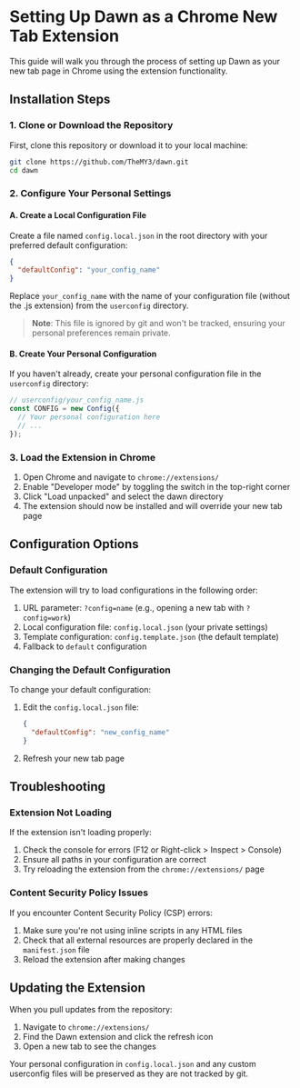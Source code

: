 # Setting Up Dawn as a Chrome New Tab Extension

This guide will walk you through the process of setting up Dawn as your new tab page in Chrome using the extension functionality.

## Installation Steps

### 1. Clone or Download the Repository

First, clone this repository or download it to your local machine:

```bash
git clone https://github.com/TheMY3/dawn.git
cd dawn
```

### 2. Configure Your Personal Settings

#### A. Create a Local Configuration File

Create a file named `config.local.json` in the root directory with your preferred default configuration:

```json
{
  "defaultConfig": "your_config_name"
}
```

Replace `your_config_name` with the name of your configuration file (without the .js extension) from the `userconfig` directory.

> **Note**: This file is ignored by git and won't be tracked, ensuring your personal preferences remain private.

#### B. Create Your Personal Configuration

If you haven't already, create your personal configuration file in the `userconfig` directory:

```js
// userconfig/your_config_name.js
const CONFIG = new Config({
  // Your personal configuration here
  // ...
});
```

### 3. Load the Extension in Chrome

1. Open Chrome and navigate to `chrome://extensions/`
2. Enable "Developer mode" by toggling the switch in the top-right corner
3. Click "Load unpacked" and select the dawn directory
4. The extension should now be installed and will override your new tab page

## Configuration Options

### Default Configuration

The extension will try to load configurations in the following order:

1. URL parameter: `?config=name` (e.g., opening a new tab with `?config=work`)
2. Local configuration file: `config.local.json` (your private settings)
3. Template configuration: `config.template.json` (the default template)
4. Fallback to `default` configuration

### Changing the Default Configuration

To change your default configuration:

1. Edit the `config.local.json` file:
   ```json
   {
     "defaultConfig": "new_config_name"
   }
   ```
2. Refresh your new tab page

## Troubleshooting

### Extension Not Loading

If the extension isn't loading properly:

1. Check the console for errors (F12 or Right-click > Inspect > Console)
2. Ensure all paths in your configuration are correct
3. Try reloading the extension from the `chrome://extensions/` page

### Content Security Policy Issues

If you encounter Content Security Policy (CSP) errors:

1. Make sure you're not using inline scripts in any HTML files
2. Check that all external resources are properly declared in the `manifest.json` file
3. Reload the extension after making changes

## Updating the Extension

When you pull updates from the repository:

1. Navigate to `chrome://extensions/`
2. Find the Dawn extension and click the refresh icon
3. Open a new tab to see the changes

Your personal configuration in `config.local.json` and any custom userconfig files will be preserved as they are not tracked by git.
